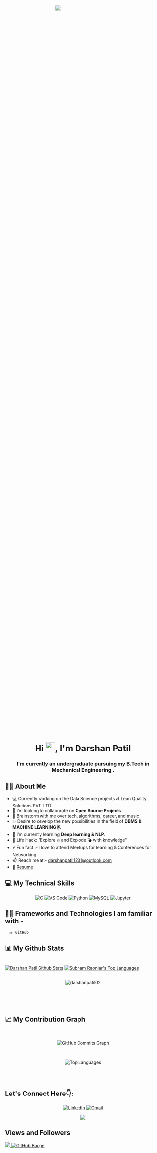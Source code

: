 
<div align="center">
<a href="#"><img width="60%" height="auto" src="https://camo.githubusercontent.com/7de37139d0b4c1ce40865e799b446c0e963a3dd8fb68d239707237c40604fa3d/68747470733a2f2f63646e2e6472696262626c652e636f6d2f75736572732f3733303730332f73637265656e73686f74732f363538313234332f6176656e746f2e676966" height="90px"/></a>
</div>



<h1 align="center">Hi <img src="https://raw.githubusercontent.com/MartinHeinz/MartinHeinz/master/wave.gif" width="30px">, I'm Darshan Patil </h1>


<h3 align="center">I'm currently an undergraduate pursuing my B.Tech in Mechanical Engineering .</h3>


## 🙋‍♀ About Me 
 
 
 - 💻 Currently working on the Data Science projects at Lean Quality Solutions PVT. LTD.
 - 👯 I’m looking to collaborate on **Open Source Projects**.
 - 💬 Brainstorm with me over tech, algorithms, career, and music
 - ✨ Desire to develop the new possibilities in the field of **DBMS & MACHINE LEARNING✌**.
 - 🌱 I’m currently learning **Deep learning & NLP**.
 - 🎯 Life Hack: "Explore 🔥 and Explode 💣 with knowledge" 
 - ⚡ Fun fact :- I love to attend Meetups for learning & Conferences for Networking.
 - 📫 Reach me at:- darshanpatil1231@outlook.com
 - 📝 [Resume](https://drive.google.com/file/d/1tT5w9J4D3oSCeg1OR7s5T0j52OGYOdQO/view?usp=sharing)


## 💻 My Technical Skills

<p align="center">
    
 <img alt="C" src="https://img.shields.io/badge/c-%2300599C.svg?&style=for-the-badge&logo=c&logoColor=white" />
 <img alt="VS Code" src="https://img.shields.io/badge/Visual_Studio_Code-0078D4?style=for-the-badge&logo=visual%20studio%20code&logoColor=white" />
 <img alt="Python" src="https://img.shields.io/badge/python-%2314354C.svg?style=for-the-badge&logo=python&logoColor=white" />
  <img alt="MySQL" src="https://img.shields.io/badge/MySQL-00000F?style=for-the-badge&logo=mysql&logoColor=white" />
 <img alt="Jupyter" src="https://img.shields.io/badge/Jupyter-F37626.svg?&style=for-the-badge&logo=Jupyter&logoColor=white" />
 </p>
 
 ## 👩‍💻 Frameworks and Technologies I am familiar with - 
      ⪼ GitHub
      


## 📊 My Github Stats

  <br/>
  <a href="https://github.com/darshanpatil02/github-readme-stats"><img alt="Darshan Patil Github Stats" src="https://github-readme-stats.vercel.app/api?username=darshanpatil02&show_icons=true&count_private=true&theme=react&hide_border=true&bg_color=0D1117" /></a> 
  <a href="https://github.com/darshanpatil02/github-readme-stats"><img alt="Subham Raoniar's Top Languages" src="https://github-readme-stats.vercel.app/api/top-langs/?username=darshanpatil02&langs_count=8&count_private=true&layout=compact&theme=react&hide_border=true&bg_color=0D1117" /></a>
  <br/>
  
  <br/>
  <div align="center">
<p><img align="center" src="https://github-readme-streak-stats.herokuapp.com/?user=darshanpatil02&theme=dark" alt="darshanpatil02"/></p>
  </div>
<br/>


<br/>
<br/>

## 📈 My Contribution Graph

<br/>
<p align="center"><img align="center"
<a href="http://www.github.com/darshanpatil02"><img src="https://github-readme-activity-graph.cyclic.app/graph?username=darshanpatil02&bg_color=000000&color=ffffff&line=10b981&point=ffffff&area_color=000000&area=true&hide_border=true&custom_title=Darshan's%20Commits%20Graph" alt="GitHub Commits Graph" /></a>
</p>
<br/>
<p align="center"><img align="center"
<a href="https://github.com/darshanpatil02" align="left"><img src="https://github-readme-stats.vercel.app/api/top-langs/?username=darshanpatil02&langs_count=10&title_color=22c55e&text_color=ffffff&icon_color=10b981&bg_color=000000&hide_border=true&locale=en&custom_title=Top%20%Languages" alt="Top Languages" /></a>
</p>
<br/>
<br/>

## Let's Connect Here👇:

<div align="center">

 <a  href="https://www.linkedin.com/in/patil-darshan/" target="_blank"><img alt="LinkedIn" src="https://img.shields.io/badge/linkedin%20-%230077B5.svg?&style=for-the-badge&logo=linkedin&logoColor=white" /></a>
<a href="mailto:dp07018@gmail.com"><img  alt="Gmail" src="https://img.shields.io/badge/Gmail-D14836?style=for-the-badge&logo=gmail&logoColor=white" />
<!-- <a  href="https://discord.com/channels/@me"><img alt=" Discord" src="https://img.shields.io/badge/Discord-7289DA?style=for-the-badge&logo=discord&logoColor=white"></a> -->
<a href="https://twitter.com/Darshan_Patil_1" target="_blank"><img src="https://img.shields.io/badge/twitter-%2300acee.svg?&style=for-the-badge&logo=twitter&logoColor=white&alt=twitter" /></a>
<!-- <a  href="https://www.youtube.com/channel/UCCRQtbvt-RImhLC4gtOz6gw" target="_blank"><img alt="YouTube" src="https://img.shields.io/badge/Youtube-%23FF0000.svg?style=for-the-badge&logo=YouTube&logoColor=white" /></a> -->

</div>
 
 <!-- ## Badges
<a href='https://docs.github.com/en/developers'><img src='https://raw.githubusercontent.com/acervenky/animated-github-badges/master/assets/devbadge.gif' width='37' height='37'>
</a> <a href='https://education.github.com/pack'><img src='https://raw.githubusercontent.com/acervenky/animated-github-badges/master/assets/pro.gif' width='37' height='37'></a> -->



## Views and Followers
<a href="https://github.com/darshanpatil02/github-profile-views-counter">
    <img src="https://komarev.com/ghpvc/?username=darshanpatil02">
</a>
<a href="https://github.com/darshanpatil02?tab=followers"><img src="https://img.shields.io/github/followers/darshanpatil02?label=Followers&style=social" alt="GitHub Badge"></a>
 
 

 
<!--
**darshanpatil02** is a ✨ _special_ ✨ repository because its `README.md` (this file) appears on your GitHub profile.

Here are some ideas to get you started:

- 🔭 I’m currently working on ...
- 🌱 I’m currently learning ...
- 👯 I’m looking to collaborate on ...
- 🤔 I’m looking for help with ...
- 💬 Ask me about ...
- 📫 How to reach me: @supriyanaik1346@gmail.com
- 😄 Pronouns: ...
- ⚡ Fun fact: ...
-->

 

